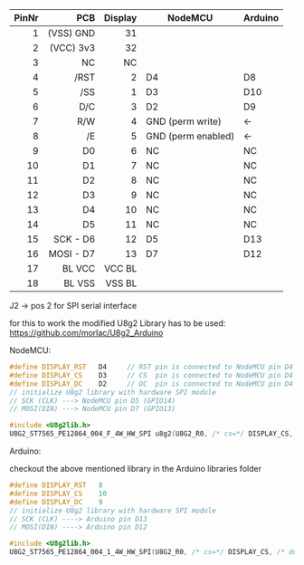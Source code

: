 | PinNr |    PCB    |  Display  |          NodeMCU   |  Arduino |
| -----:| ---------:| ---------:| ------------------ | -------- |
|     1 | (VSS) GND |        31 |                    |          |
|     2 | (VCC) 3v3 |        32 |                    |          |
|     3 |        NC |        NC |                    |          |
|     4 |      /RST |         2 | D4                 | D8       |
|     5 |       /SS |         1 | D3                 | D10      |
|     6 |       D/C |         3 | D2                 | D9       |
|     7 |       R/W |         4 | GND (perm write)   | <-       |
|     8 |        /E |         5 | GND (perm enabled) | <-       |
|     9 |        D0 |         6 | NC                 | NC       |
|    10 |        D1 |         7 | NC                 | NC       |
|    11 |        D2 |         8 | NC                 | NC       |
|    12 |        D3 |         9 | NC                 | NC       |
|    13 |        D4 |        10 | NC                 | NC       |
|    14 |        D5 |        11 | NC                 | NC       |
|    15 |  SCK - D6 |        12 | D5                 | D13      |
|    16 | MOSI - D7 |        13 | D7                 | D12      |
|    17 |    BL VCC |    VCC BL |                    |          |
|    18 |    BL VSS |    VSS BL |                    |          |


   J2 ->  pos 2 for SPI serial interface

for this to work the modified U8g2 Library has to be used:
	https://github.com/morlac/U8g2_Arduino

NodeMCU:
```c++
#define DISPLAY_RST   D4     // RST pin is connected to NodeMCU pin D4 (GPIO2)
#define DISPLAY_CS    D3     // CS  pin is connected to NodeMCU pin D4 (GPIO0)
#define DISPLAY_DC    D2     // DC  pin is connected to NodeMCU pin D4 (GPIO4)
// initialize U8g2 library with hardware SPI module
// SCK (CLK) ---> NodeMCU pin D5 (GPIO14)
// MOSI(DIN) ---> NodeMCU pin D7 (GPIO13)

#include <U8g2lib.h>
U8G2_ST7565_PE12864_004_F_4W_HW_SPI u8g2(U8G2_R0, /* cs=*/ DISPLAY_CS, /* dc=*/ DISPLAY_DC, /* reset=*/ DISPLAY_RST);
```

Arduino:

checkout the above mentioned library in the Arduino libraries folder

```c++
#define DISPLAY_RST   8
#define DISPLAY_CS    10
#define DISPLAY_DC    9
// initialize U8g2 library with hardware SPI module
// SCK (CLK) ----> Arduino pin D13
// MOSI(DIN) ----> Arduino pin D12

#include <U8g2lib.h>
U8G2_ST7565_PE12864_004_1_4W_HW_SPI(U8G2_R0, /* cs=*/ DISPLAY_CS, /* dc=*/ DISPLAY_DC, /* reset=*/ DISPLAY_RST);
```

